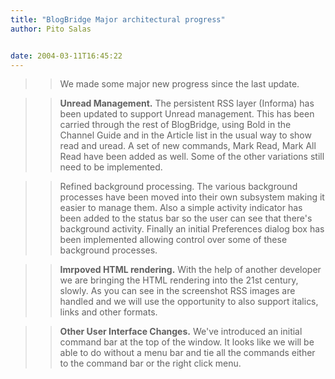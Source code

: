 ```yaml
---
title: "BlogBridge Major architectural progress"
author: Pito Salas


date: 2004-03-11T16:45:22
---
```



>>

>> We made some major new progress since the last update.

>>

>> **Unread Management.** The persistent RSS layer (Informa) has been updated
to support Unread management. This has been carried through the rest of
BlogBridge, using Bold in the Channel Guide and in the Article list in the
usual way to show read and uread. A set of new commands, Mark Read, Mark All
Read have been added as well. Some of the other variations still need to be
implemented.

>>

>> Refined background processing. The various background processes have been
moved into their own subsystem making it easier to manage them. Also a simple
activity indicator has been added to the status bar so the user can see that
there's background activity. Finally an initial Preferences dialog box has
been implemented allowing control over some of these background processes.

>>

>> **Imrpoved HTML rendering.** With the help of another developer we are
bringing the HTML rendering into the 21st century, slowly. As you can see in
the screenshot RSS images are handled and we will use the opportunity to also
support italics, links and other formats.

>>

>> **Other User Interface Changes.** We've introduced an initial command bar
at the top of the window. It looks like we will be able to do without a menu
bar and tie all the commands either to the command bar or the right click
menu.


